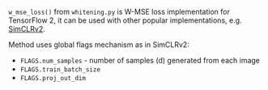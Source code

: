 `w_mse_loss()` from `whitening.py` is W-MSE loss implementation for TensorFlow 2,
it can be used with other popular implementations, e.g. [SimCLRv2](https://github.com/google-research/simclr/tree/master/tf2).


Method uses global flags mechanism as in SimCLRv2:
- `FLAGS.num_samples` - number of samples (d) generated from each image
- `FLAGS.train_batch_size`
- `FLAGS.proj_out_dim`
